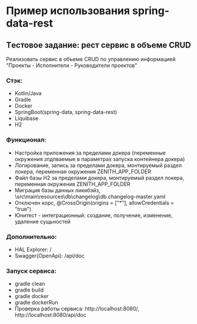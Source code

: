 # Пример использования spring-data-rest

## Tестовое задание: рест сервис в объеме CRUD
Реализовать сервис в объеме CRUD по управлению информацией "Проекты -
Исполнители - Руководители проектов"

### Стэк:
- Kotlin/Java
- Gradle
- Docker
- SpringBoot(spring-data, spring-data-rest)
- Liquibase
- H2

### Функционал:
- Настройка приложения за пределами докера (переменные окружения зпдпваемые в параметрах запуска контейнера докера)
- Логирование, запись за пределами докера, монтируемый раздел локера, переменная окружения ZENITH_APP_FOLDER
- Файл базы H2 за пределами докера, монтируемый раздел локера, переменная окружения ZENITH_APP_FOLDER
- Миграция базы данных ликибэйз, \src\main\resources\db\changelog\db.changelog-master.yaml
- Отключен корс, @CrossOrigin(origins = ["*"], allowCredentials = "true")
- Юнитест - интеграционный: создание, получение, изменение, удаление сущьностей

### Дополнительно:
- HAL Explorer: /
- Swagger(OpenApi): /api/doc

### Запуск сервиса:
- gradle clean
- gradle build
- gradle docker
- gradle dockerRun
- Проверка работы сервиса: http://localhost:8080/, http://localhost:8080/api/doc